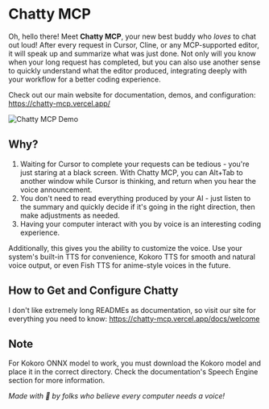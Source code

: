 # Chatty MCP

Oh, hello there! Meet **Chatty MCP**, your new best buddy who *loves* to chat out loud! After every request in Cursor, Cline, or any MCP-supported editor, it will speak up and summarize what was just done. Not only will you know when your long request has completed, but you can also use another sense to quickly understand what the editor produced, integrating deeply with your workflow for a better coding experience.

Check out our main website for documentation, demos, and configuration: https://chatty-mcp.vercel.app/

![Chatty MCP Demo](documentation-site/static/videos/chatty-mcp-demo.gif)

## Why?

1. Waiting for Cursor to complete your requests can be tedious - you're just staring at a black screen. With Chatty MCP, you can Alt+Tab to another window while Cursor is thinking, and return when you hear the voice announcement.
2. You don't need to read everything produced by your AI - just listen to the summary and quickly decide if it's going in the right direction, then make adjustments as needed.
3. Having your computer interact with you by voice is an interesting coding experience.

Additionally, this gives you the ability to customize the voice. Use your system's built-in TTS for convenience, Kokoro TTS for smooth and natural voice output, or even Fish TTS for anime-style voices in the future.

## How to Get and Configure Chatty

I don't like extremely long READMEs as documentation, so visit our site for everything you need to know: https://chatty-mcp.vercel.app/docs/welcome

## Note

For Kokoro ONNX model to work, you must download the Kokoro model and place it in the correct directory. Check the documentation's Speech Engine section for more information.

*Made with 💖 by folks who believe every computer needs a voice!*
